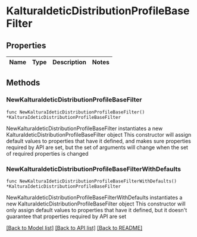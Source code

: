 # KalturaIdeticDistributionProfileBaseFilter

## Properties

Name | Type | Description | Notes
------------ | ------------- | ------------- | -------------

## Methods

### NewKalturaIdeticDistributionProfileBaseFilter

`func NewKalturaIdeticDistributionProfileBaseFilter() *KalturaIdeticDistributionProfileBaseFilter`

NewKalturaIdeticDistributionProfileBaseFilter instantiates a new KalturaIdeticDistributionProfileBaseFilter object
This constructor will assign default values to properties that have it defined,
and makes sure properties required by API are set, but the set of arguments
will change when the set of required properties is changed

### NewKalturaIdeticDistributionProfileBaseFilterWithDefaults

`func NewKalturaIdeticDistributionProfileBaseFilterWithDefaults() *KalturaIdeticDistributionProfileBaseFilter`

NewKalturaIdeticDistributionProfileBaseFilterWithDefaults instantiates a new KalturaIdeticDistributionProfileBaseFilter object
This constructor will only assign default values to properties that have it defined,
but it doesn't guarantee that properties required by API are set


[[Back to Model list]](../README.md#documentation-for-models) [[Back to API list]](../README.md#documentation-for-api-endpoints) [[Back to README]](../README.md)


